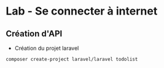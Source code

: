 # Lab - Se connecter à internet

## Création d'API

- Création du projet laravel 

````bash
composer create-project laravel/laravel todolist
````